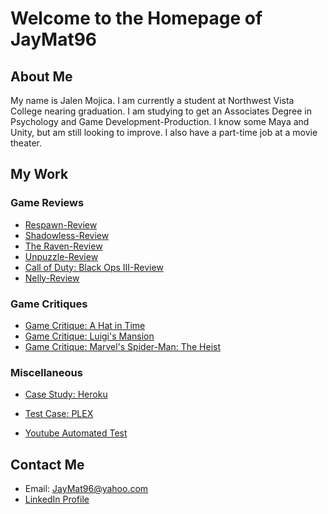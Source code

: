 # Welcome to the Homepage of JayMat96
 
 
 
## About Me

My name is Jalen Mojica. I am currently a student at Northwest Vista College nearing graduation. I am studying to get an Associates Degree in Psychology and Game Development-Production. I know some Maya and Unity, but am still looking to improve. I also have a part-time job at a movie theater.

## My Work

### Game Reviews

* [Respawn-Review](https://github.com/JayMat96/Respawn-Review)
* [Shadowless-Review](https://github.com/JayMat96/Shadowless-Review)
* [The Raven-Review](https://github.com/JayMat96/The-Raven-Review)
* [Unpuzzle-Review](https://github.com/JayMat96/Unpuzzle-Review)
* [Call of Duty: Black Ops III-Review](https://github.com/JayMat96/Call-of-Duty-Black-Ops-III-Review)
* [Nelly-Review](https://github.com/JayMat96/Nelly-Review/blob/master/README.md)

### Game Critiques
* [Game Critique: A Hat in Time](https://github.com/JayMat96/Game-Critique)
* [Game Critique: Luigi's Mansion](https://github.com/JayMat96/Game-Critique-Luigi-s-Mansion)
* [Game Critique: Marvel's Spider-Man: The Heist](https://github.com/JayMat96/Game-Critique-Spider-Man-The-Heist-/blob/master/README.md)

### Miscellaneous
* [Case Study: Heroku](https://github.com/JayMat96/JayMat96.github.io/blob/master/Case%20Study:%20Heroku.md)
* [Test Case: PLEX](https://github.com/JayMat96/Test-Case-Draft)

* [Youtube Automated Test](https://github.com/JayMat96/Youtube-Automated-Selenium-Test)
## Contact Me

* Email: JayMat96@yahoo.com
* [LinkedIn Profile](https://www.linkedin.com/in/jalen-mojica-948753125/)
